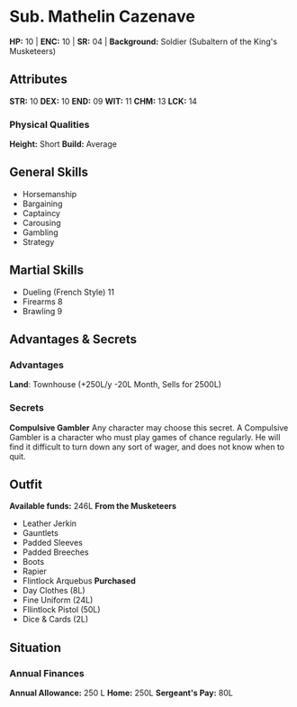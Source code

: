 # Sub. Mathelin Cazenave
**HP:** 10 | **ENC:** 10 | **SR:** 04 | **Background:** Soldier (Subaltern of the King's Musketeers)
## Attributes
**STR:** 10 **DEX:** 10 **END:** 09
**WIT:** 11 **CHM:** 13 **LCK:** 14
### Physical Qualities
**Height:** Short **Build:** Average
## General Skills
- Horsemanship
- Bargaining
- Captaincy
- Carousing
- Gambling
- Strategy
## Martial Skills
- Dueling (French Style) 11
- Firearms 8
- Brawling 9
## Advantages & Secrets
### Advantages
**Land**: Townhouse (+250L/y -20L Month, Sells for 2500L)
### Secrets
**Compulsive Gambler**
Any character may choose this secret. A Compulsive Gambler is a character who must play games of chance regularly. He will find it difficult to turn down any sort of wager, and does not know when to quit.

## Outfit
**Available funds:** 246L
**From the Musketeers**
- Leather Jerkin
- Gauntlets
- Padded Sleeves
- Padded Breeches
- Boots
- Rapier
- Flintlock Arquebus
**Purchased**
- Day Clothes (8L)
- Fine Uniform (24L)
- Fllintlock Pistol (50L)
- Dice & Cards (2L)
## Situation
### Annual Finances
**Annual Allowance:** 250 L
**Home:** 250L
**Sergeant's Pay:** 80L